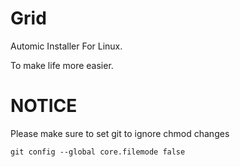 # Grid

Automic Installer For Linux.  

To make life more easier.  

# NOTICE

Please make sure to set git to ignore chmod changes

```
git config --global core.filemode false
```
